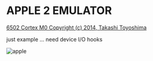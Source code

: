 # APPLE 2 EMULATOR

[6502 Cortex M0 Copyright (c) 2014, Takashi Toyoshima](https://github.com/toyoshim/Applerm-II/blob/master/LICENSE)

just example ... need device I/O hooks


![apple](https://raw.githubusercontent.com/Wiz-IO/wizio-pico/main/examples/arduino/pico-apple-2/apple2.jpg) 
